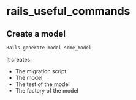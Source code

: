 # rails_useful_commands

## Create a model

```sh
Rails generate model some_model
```

It creates: 
- The migration script
- The model
- The test of the model
- The factory of the model
